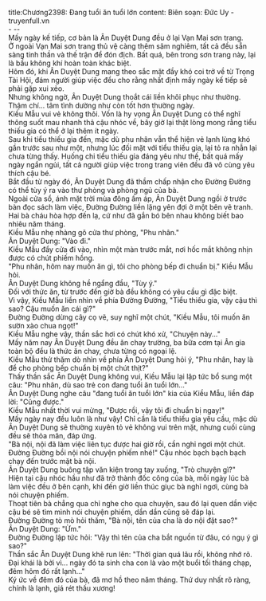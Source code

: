 title:Chương2398: Đang tuổi ăn tuổi lớn
content:
Biên soạn: Đức Uy - truyenfull.vn<br>- --<br>Mấy ngày kế tiếp, cơ bản là Ân Duyệt Dung đều ở lại Vạn Mai sơn trang.<br>Ở ngoài Vạn Mai sơn trang thủ vệ càng thêm sâm nghiêm, tất cả đều sẵn sàng tinh thần và thế trận để đón địch. Bất quá, bên trong sơn trang này, lại là bầu không khí hoàn toàn khác biệt.<br>Hôm đó, khi Ân Duyệt Dung mang theo sắc mặt đầy khó coi trở về từ Trọng Tài Hội, đám người giúp việc đều cho rằng nhất định mấy ngày kế tiếp sẽ phải gặp xui xẻo.<br>Nhưng không ngờ, Ân Duyệt Dung thoắt cái liền khôi phục như thường. Thậm chí... tâm tình dường như còn tốt hơn thường ngày.<br>Kiều Mẫu vui vẻ không thôi. Vốn là hy vọng Ân Duyệt Dung có thể nghĩ thông suốt mau nhanh thả cậu nhóc về, bây giờ lại thật lòng mong rằng tiểu thiếu gia có thể ở lại thêm ít ngày.<br>Sau khi tiểu thiếu gia đến, mặc dù phu nhân vẫn thể hiện vẻ lạnh lùng khó gần trước sau như một, nhưng lúc đối mặt với tiểu thiếu gia, lại tỏ ra nhẫn lại chưa từng thấy. Huống chi tiểu thiếu gia đáng yêu như thế, bất quá mấy ngày ngắn ngủi, tất cả người giúp việc trong trang viên đều đã vô cùng yêu thích cậu bé.<br>Bắt đầu từ ngày đó, Ân Duyệt Dung đã thầm chấp nhận cho Đường Đường có thể tùy ý ra vào thư phòng và phòng ngủ của bà.<br>Ngoài cửa sổ, ánh mặt trời mùa đông ấm áp, Ân Duyệt Dung ngồi ở trước bàn đọc sách làm việc, Đường Đường liền lặng yên đợi ở một bên vẽ tranh. Hai bà cháu hòa hợp đến lạ, cứ như đã gắn bó bên nhau không biết bao nhiêu năm tháng.<br>Kiều Mẫu nhẹ nhàng gõ cửa thư phòng, "Phu nhân."<br>Ân Duyệt Dung: "Vào đi."<br>Kiều Mẫu đẩy cửa đi vào, nhìn một màn trước mắt, nơi hốc mắt không nhịn được có chút phiếm hồng.<br>"Phu nhân, hôm nay muốn ăn gì, tôi cho phòng bếp đi chuẩn bị." Kiều Mẫu hỏi.<br>Ân Duyệt Dung không hề ngẩng đầu, "Tùy ý."<br>Đối với thức ăn, từ trước đến giờ bà đều không có yêu cầu gì đặc biệt.<br>Vì vậy, Kiều Mẫu liền nhìn về phía Đường Đường, "Tiểu thiếu gia, vậy cậu thì sao? Cậu muốn ăn cái gì?"<br>Đường Đường dừng cây cọ vẽ, suy nghĩ một chút, "Kiều Mẫu, tôi muốn ăn sườn xào chua ngọt!"<br>Kiều Mẫu nghe vậy, thần sắc hơi có chút khó xử, "Chuyện này..."<br>Mấy năm nay Ân Duyệt Dung đều ăn chay trường, ba bữa cơm tại Ân gia toàn bộ đều là thức ăn chay, chưa từng có ngoại lệ.<br>Kiều Mẫu thử thăm dò nhìn về phía Ân Duyệt Dung hỏi ý, "Phu nhân, hay là để cho phòng bếp chuẩn bị một chút thịt?"<br>Thấy thần sắc Ân Duyệt Dung không vui, Kiều Mẫu lại lập tức bổ sung một câu: "Phu nhân, dù sao trẻ con đang tuổi ăn tuổi lớn..."<br>Ân Duyệt Dung nghe câu "đang tuổi ăn tuổi lớn" kia của Kiều Mẫu, liền đáp lời: "Cũng được."<br>Kiều Mẫu nhất thời vui mừng, "Được rồi, vậy tôi đi chuẩn bị ngay!"<br>Mấy ngày nay đều luôn là như vậy! Chỉ cần là tiểu thiếu gia yêu cầu, mặc dù Ân Duyệt Dung sẽ thường xuyên tỏ vẻ không vui trên mặt, nhưng cuối cùng đều sẽ thỏa mãn, đáp ứng.<br>"Bà nội, nội đã làm việc liên tục được hai giờ rồi, cần nghỉ ngơi một chút. Đường Đường bồi nội nói chuyện phiếm nhé!" Cậu nhóc bạch bạch bạch chạy đến trước mặt bà nội.<br>Ân Duyệt Dung buông tập văn kiện trong tay xuống, "Trò chuyện gì?"<br>Hiện tại cậu nhóc hầu như đã trở thành đốc công của bà, mỗi ngày lúc bà làm việc đều ở bên cạnh, khi đến giờ liền thúc giục bà nghỉ ngơi, cùng bà nói chuyện phiếm.<br>Thoạt tiên bà chẳng qua chỉ nghe cho qua chuyện, sau đó lại quen dần việc cậu bé sẽ tìm mình nói chuyện phiếm, dần dần cũng sẽ đáp lại.<br>Đường Đường tò mò hỏi thăm, "Bà nội, tên của cha là do nội đặt sao?"<br>Ân Duyệt Dung: "Ừm."<br>Đường Đường lập tức hỏi: "Vậy thì tên của cha bắt nguồn từ đâu, có ngụ ý gì sao?"<br>Thần sắc Ân Duyệt Dung khẽ run lên: "Thời gian quá lâu rồi, không nhớ rõ. Đại khái là bởi vì... ngày đó ta sinh cha con là vào một buổi tối tháng chạp, đêm hôm đó rất lạnh..."<br>Ký ức về đêm đó của bà, đã mơ hồ theo năm tháng. Thứ duy nhất rõ ràng, chính là lạnh, giá rét thấu xương!
